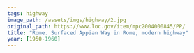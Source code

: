 ```yaml
---
tags: highway
image_path: /assets/imgs/highway/2.jpg
original_path: https://www.loc.gov/item/mpc2004000845/PP/
title: "Rome. Surfaced Appian Way in Rome, modern highway"
year: [1950-1960]
---
```



